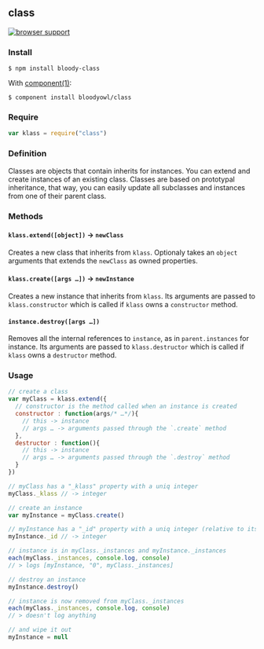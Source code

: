 ## class

[![browser support](https://ci.testling.com/bloodyowl/class.png)](https://ci.testling.com/bloodyowl/class)

### Install 

```
$ npm install bloody-class
```

With [component(1)](http://component.io):

```
$ component install bloodyowl/class
```

### Require

```javascript
var klass = require("class")
```

### Definition 

Classes are objects that contain inherits for instances. 
You can extend and create instances of an existing class. 
Classes are based on prototypal inheritance, that way, you can easily update all subclasses and instances from one of their parent class. 

### Methods

#### `klass.extend([object])` -> `newClass`

Creates a new class that inherits from `klass`. Optionaly takes an `object` arguments that extends the `newClass` as owned properties. 

#### `klass.create([args …])` -> `newInstance`

Creates a new instance that inherits from `klass`. Its arguments are passed to `klass.constructor` which is called if `klass` owns a `constructor` method. 

#### `instance.destroy([args …])` 

Removes all the internal references to `instance`, as in `parent.instances` for instance. Its arguments are passed to `klass.destructor` which is called if `klass` owns a `destructor` method. 

### Usage

```javascript
// create a class
var myClass = klass.extend({
  // constructor is the method called when an instance is created
  constructor : function(args/* …*/){ 
    // this -> instance
    // args … -> arguments passed through the `.create` method
  }, 
  destructor : function(){
    // this -> instance
    // args … -> arguments passed through the `.destroy` method
  }
})

// myClass has a "_klass" property with a uniq integer
myClass._klass // -> integer

// create an instance
var myInstance = myClass.create()

// myInstance has a "_id" property with a uniq integer (relative to its parent class)
myInstance._id // -> integer

// instance is in myClass._instances and myInstance._instances
each(myClass._instances, console.log, console)
// > logs [myInstance, "0", myClass._instances]

// destroy an instance
myInstance.destroy()

// instance is now removed from myClass._instances
each(myClass._instances, console.log, console)
// > doesn't log anything

// and wipe it out
myInstance = null
```
